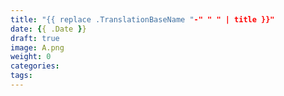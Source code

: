 ```yaml
---
title: "{{ replace .TranslationBaseName "-" " " | title }}"
date: {{ .Date }}
draft: true
image: A.png
weight: 0
categories:
tags:
---
```

